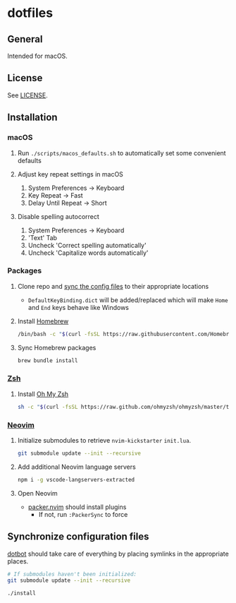 # dotfiles

## General

Intended for macOS.

## License

See [LICENSE](https://github.com/scmeek/dotfiles/blob/master/LICENSE).

## Installation

### macOS

1. Run `./scripts/macos_defaults.sh` to automatically set some convenient defaults

2. Adjust key repeat settings in macOS

   1. System Preferences -> Keyboard
   2. Key Repeat -> Fast
   3. Delay Until Repeat -> Short

3. Disable spelling autocorrect

   1. System Preferences -> Keyboard
   2. 'Text' Tab
   3. Uncheck 'Correct spelling automatically'
   4. Uncheck 'Capitalize words automatically'

### Packages

1. Clone repo and [sync the config files](#synchronize-configuration-files) to their appropriate locations

   - `DefaultKeyBinding.dict` will be added/replaced which will make `Home` and `End` keys behave like Windows

2. Install [Homebrew](https://brew.sh/)

   ```sh
   /bin/bash -c "$(curl -fsSL https://raw.githubusercontent.com/Homebrew/install/HEAD/install.sh)"
   ```

3. Sync Homebrew packages

   ```sh
   brew bundle install
   ```

### [Zsh](https://www.zsh.org/)

1. Install [Oh My Zsh](https://ohmyz.sh/)

   ```sh
   sh -c "$(curl -fsSL https://raw.github.com/ohmyzsh/ohmyzsh/master/tools/install.sh)"
   ```

### [Neovim](https://neovim.io/)

1. Initialize submodules to retrieve `nvim-kickstarter` `init.lua`.

   ```sh
   git submodule update --init --recursive
   ```

2. Add additional Neovim language servers

   ```sh
   npm i -g vscode-langservers-extracted
   ```

3. Open Neovim

   - [packer.nvim](https://github.com/wbthomason/packer.nvim) should install plugins
      - If not, run `:PackerSync` to force

## Synchronize configuration files

[dotbot](https://github.com/anishathalye/dotbot) should take care of everything by placing symlinks in the appropriate places.

```sh
# If submodules haven't been initialized:
git submodule update --init --recursive

./install
```
